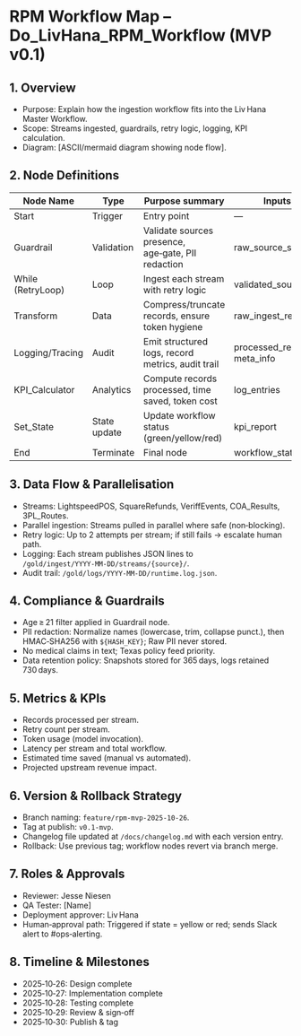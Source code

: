# RPM Workflow Map – Do_LivHana_RPM_Workflow (MVP v0.1)

## 1. Overview
- Purpose: Explain how the ingestion workflow fits into the Liv Hana Master Workflow.
- Scope: Streams ingested, guardrails, retry logic, logging, KPI calculation.
- Diagram: [ASCII/mermaid diagram showing node flow].

## 2. Node Definitions
| Node Name         | Type         | Purpose summary                                      | Inputs                       | Outputs                    |
|-------------------|--------------|------------------------------------------------------|------------------------------|----------------------------|
| Start             | Trigger      | Entry point                                           | —                            | flow_start_event           |
| Guardrail         | Validation   | Validate sources presence, age‑gate, PII redaction   | raw_source_streams           | validated_sources / fail   |
| While (RetryLoop) | Loop         | Ingest each stream with retry logic                   | validated_sources            | ingest_success/fail        |
| Transform         | Data         | Compress/truncate records, ensure token hygiene      | raw_ingest_records           | processed_records          |
| Logging/Tracing   | Audit        | Emit structured logs, record metrics, audit trail    | processed_records, meta_info | log_entries                |
| KPI_Calculator    | Analytics    | Compute records processed, time saved, token cost    | log_entries                  | kpi_report.json            |
| Set_State         | State update | Update workflow status (green/yellow/red)            | kpi_report                  | workflow_status            |
| End               | Terminate    | Final node                                             | workflow_status              | —                          |

## 3. Data Flow & Parallelisation
- Streams: LightspeedPOS, SquareRefunds, VeriffEvents, COA_Results, 3PL_Routes.
- Parallel ingestion: Streams pulled in parallel where safe (non‑blocking).
- Retry logic: Up to 2 attempts per stream; if still fails → escalate human path.
- Logging: Each stream publishes JSON lines to `/gold/ingest/YYYY‑MM‑DD/streams/{source}/`.
- Audit trail: `/gold/logs/YYYY‑MM‑DD/runtime.log.json`.

## 4. Compliance & Guardrails
- Age ≥ 21 filter applied in Guardrail node.
- PII redaction: Normalize names (lowercase, trim, collapse punct.), then HMAC‑SHA256 with `${HASH_KEY}`; Raw PII never stored.
- No medical claims in text; Texas policy feed priority.
- Data retention policy: Snapshots stored for 365 days, logs retained 730 days.

## 5. Metrics & KPIs
- Records processed per stream.
- Retry count per stream.
- Token usage (model invocation).
- Latency per stream and total workflow.
- Estimated time saved (manual vs automated).
- Projected upstream revenue impact.

## 6. Version & Rollback Strategy
- Branch naming: `feature/rpm‑mvp‑2025‑10‑26`.
- Tag at publish: `v0.1‑mvp`.
- Changelog file updated at `/docs/changelog.md` with each version entry.
- Rollback: Use previous tag; workflow nodes revert via branch merge.

## 7. Roles & Approvals
- Reviewer: Jesse Niesen
- QA Tester: [Name]
- Deployment approver: Liv Hana
- Human‑approval path: Triggered if state = yellow or red; sends Slack alert to #ops‑alerting.

## 8. Timeline & Milestones
- 2025‑10‑26: Design complete
- 2025‑10‑27: Implementation complete
- 2025‑10‑28: Testing complete
- 2025‑10‑29: Review & sign‑off
- 2025‑10‑30: Publish & tag

